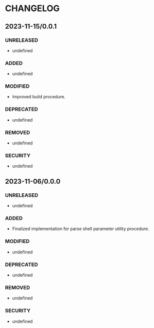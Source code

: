#	CHANGELOG

##	2023-11-15/0.0.1

###	UNRELEASED
- undefined

###	ADDED
- undefined

###	MODIFIED
- Improved build procedure.

###	DEPRECATED
- undefined

###	REMOVED
- undefined

###	SECURITY
- undefined

##	2023-11-06/0.0.0

###	UNRELEASED
- undefined

###	ADDED
- Finalized implementation for parse shell parameter utility procedure.

###	MODIFIED
- undefined

###	DEPRECATED
- undefined

###	REMOVED
- undefined

###	SECURITY
- undefined
